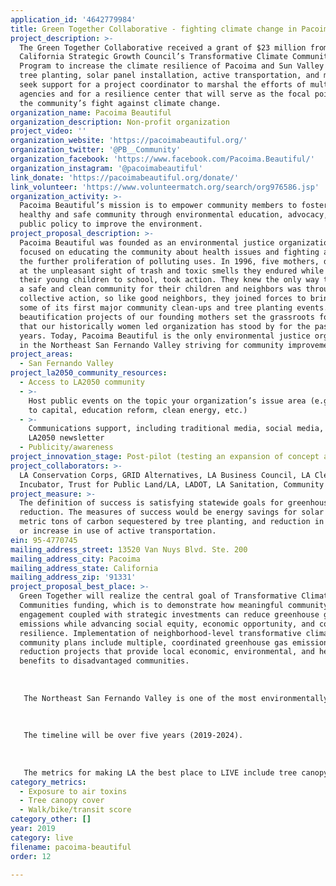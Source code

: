 ```yaml
---
application_id: '4642779984'
title: Green Together Collaborative - fighting climate change in Pacoima/Sun Valley
project_description: >-
  The Green Together Collaborative received a grant of $23 million from the
  California Strategic Growth Council’s Transformative Climate Communities
  Program to increase the climate resilience of Pacoima and Sun Valley through
  tree planting, solar panel installation, active transportation, and more. We
  seek support for a project coordinator to marshal the efforts of multiple
  agencies and for a resilience center that will serve as the focal point for
  the community’s fight against climate change.
organization_name: Pacoima Beautiful
organization_description: Non-profit organization
project_video: ''
organization_website: 'https://pacoimabeautiful.org/'
organization_twitter: '@PB__Community'
organization_facebook: 'https://www.facebook.com/Pacoima.Beautiful/'
organization_instagram: '@pacoimabeautiful'
link_donate: 'https://pacoimabeautiful.org/donate/'
link_volunteer: 'https://www.volunteermatch.org/search/org976586.jsp'
organization_activity: >-
  Pacoima Beautiful’s mission is to empower community members to foster a
  healthy and safe community through environmental education, advocacy, and
  public policy to improve the environment.
project_proposal_description: >-
  Pacoima Beautiful was founded as an environmental justice organization,
  focused on educating the community about health issues and fighting against
  the further proliferation of polluting uses. In 1996, five mothers, distraught
  at the unpleasant sight of trash and toxic smells they endured while walking
  their young children to school, took action. They knew the only way to create
  a safe and clean community for their children and neighbors was through
  collective action, so like good neighbors, they joined forces to bring Pacoima
  some of its first major community clean-ups and tree planting events. The
  beautification projects of our founding mothers set the grassroots foundation
  that our historically women led organization has stood by for the past 22
  years. Today, Pacoima Beautiful is the only environmental justice organization
  in the Northeast San Fernando Valley striving for community improvement.
project_areas:
  - San Fernando Valley
project_la2050_community_resources:
  - Access to LA2050 community
  - >-
    Host public events on the topic your organization’s issue area (e.g. access
    to capital, education reform, clean energy, etc.) 
  - >-
    Communications support, including traditional media, social media, and
    LA2050 newsletter
  - Publicity/awareness
project_innovation_stage: Post-pilot (testing an expansion of concept after initially successful pilot)
project_collaborators: >-
  LA Conservation Corps, GRID Alternatives, LA Business Council, LA CleanTech
  Incubator, Trust for Public Land/LA, LADOT, LA Sanitation, Community Partners
project_measure: >-
  The definition of success is satisfying statewide goals for greenhouse gas
  reduction. The measures of success would be energy savings for solar projects,
  metric tons of carbon sequestered by tree planting, and reduction in traffic
  or increase in use of active transportation.
ein: 95-4770745
mailing_address_street: 13520 Van Nuys Blvd. Ste. 200
mailing_address_city: Pacoima
mailing_address_state: California
mailing_address_zip: '91331'
project_proposal_best_place: >-
  Green Together will realize the central goal of Transformative Climate
  Communities funding, which is to demonstrate how meaningful community
  engagement coupled with strategic investments can reduce greenhouse gas
  emissions while advancing social equity, economic opportunity, and community
  resilience. Implementation of neighborhood-level transformative climate
  community plans include multiple, coordinated greenhouse gas emissions
  reduction projects that provide local economic, environmental, and health
  benefits to disadvantaged communities.
   
   
   
   The Northeast San Fernando Valley is one of the most environmentally-impacted neighborhoods in the state. This area suffers from numerous environmental hazards including three elevated freeways, industrial uses, and a commercial airport. It is also one of the most vulnerable areas in the City of Los Angeles to climate change with the number of extreme heat days predicted to multiply in the coming decades.
   
   
   
   The timeline will be over five years (2019-2024).
   
   
   
   The metrics for making LA the best place to LIVE include tree canopy cover, exposure to air toxins, and walk/bike/transit score. The Strategic Growth Council will require accounting of greenhouse gas reduction through a range of climate resilience activities including tree planting, energy savings, alternative energy production, and active transportation strategies.
category_metrics:
  - Exposure to air toxins
  - Tree canopy cover
  - Walk/bike/transit score
category_other: []
year: 2019
category: live
filename: pacoima-beautiful
order: 12

---
```

